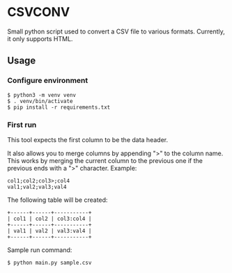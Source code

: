 # CSVCONV
Small python script used to convert a CSV file to various formats. Currently, it only supports HTML.

## Usage

### Configure environment
```
$ python3 -m venv venv
$ . venv/bin/activate
$ pip install -r requirements.txt
```

### First run
This tool expects the first column to be the data header.

It also allows you to merge columns by appending ">" to the column name. This works by merging the current column to the previous one if the previous ends with a ">" character.
Example:
```
col1;col2;col3>;col4
val1;val2;val3;val4
```
The following table will be created:
```
+------+------+-----------+
| col1 | col2 | col3:col4 |
+------+------+-----------+
| val1 | val2 | val3:val4 |
+------+------+-----------+
```

Sample run command:
```
$ python main.py sample.csv
```
